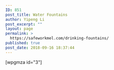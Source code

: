 ```yaml
---
ID: 851
post_title: Water Fountains
author: Yipeng Li
post_excerpt: ""
layout: page
permalink: >
  https://safeworkmel.com/drinking-fountains/
published: true
post_date: 2018-09-16 18:37:44
---
```

[wpgmza id="3"]